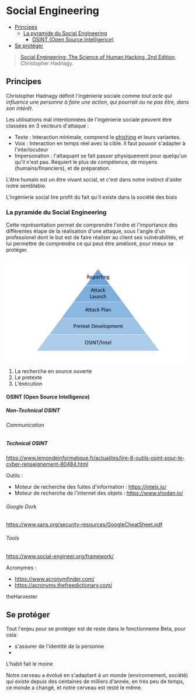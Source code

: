 # Social Engineering

- [Principes](#principes)
  - [La pyramide du Social Engineering](#la-pyramide-du-social-engineering)
    - [OSINT (Open Source Intelligence)](#osint-open-source-intelligence)
- [Se protéger](#se-protéger)

> [Social Engineering: The Science of Human Hacking, 2nd Edition](https://www.chasse-aux-livres.fr/prix/111943338X/social-engineering-hadnagy), Christopher Hadnagy.

## Principes

Christopher Hadnagy définit l'ingénierie sociale comme *tout acte qui influence une personne à faire une action, qui pourrait ou ne pas être, dans son intérêt*.

Les utilisations mal intentionnées de l'ingénierie sociale peuvent être classées en 3 vecteurs d'attaque :
- Texte : Interaction minimale, comprend le [phishing](https://en.wikipedia.org/wiki/Phishing) et leurs variantes.
- Voix : Interaction en temps réel avec la cible. Il faut pouvoir s'adapter à l'interlocuteur
- Impersonation : l'attaquant se fait passer physiquement pour quelqu'un qu'il n'est pas. Requiert le plus de compétence, de moyens (humains/financiers), et de préparation.

L'être humain est un être vivant social, et c'est dans notre instinct d'aider notre semblable.

L'ingénierie social tire profit du fait qu'il existe dans la société des biais

### La pyramide du Social Engineering

Cette représentation permet de comprendre l'ordre et l'importance des différentes étape de la réalisation d'une attaque, sous l'angle d'un professionel dont le but est de faire réaliser au client ses vulnérabilités, et lui permettre de comprendre ce qui peut être amélioré, pour mieux se protéger.

![The SE Pyramid](assets/se-pyramid.jpg)

1. La recherche en source ouverte
2. Le pretexte
3. L'éxécution

#### OSINT (Open Source Intelligence)

##### Non-Technical OSINT

###### Communication

##### Technical OSINT

https://www.lemondeinformatique.fr/actualites/lire-8-outils-osint-pour-le-cyber-renseignement-80484.html

Outils :
- Moteur de recherche des fuites d'information : https://intelx.io/
- Moteur de recherche de l'internet des objets : https://www.shodan.io/

###### Google Dork

https://www.sans.org/security-resources/GoogleCheatSheet.pdf


###### Tools

https://www.social-engineer.org/framework/

Acronymes :
- https://www.acronymfinder.com/
- https://acronyms.thefreedictionary.com/

theHarvester


## Se protéger

Tout l'enjeu pour se protéger est de reste dans le fonctionneme Beta, pour cela:
- s'assurer de l'identité de la personne
-

L'habit fait le moine

Notre cerveau a évolué en s'adaptant à un monde (environnement, société) qui existe depuis des centaines de milliers d'année, en très peu de temps, ce monde a changé, et notre cerveau est resté le même.
